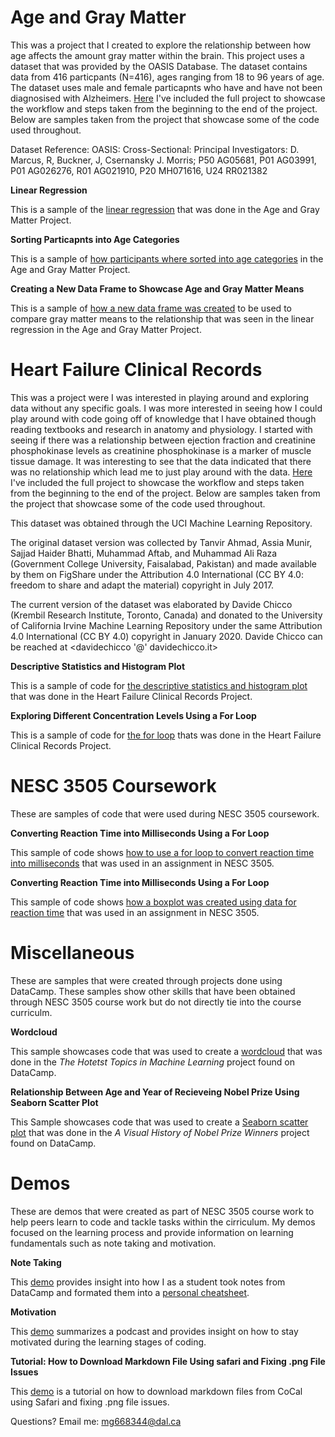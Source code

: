 # Age and Gray Matter 
This was a project that I created to explore the relationship between how age affects the amount gray matter within the brain. This project uses  a dataset that was provided by the OASIS Database. The dataset contains data from 416 particpants (N=416), ages ranging from 18 to 96 years of age. The dataset uses male and female particapnts who have and have not been diagnosised with Alzheimers. [Here](age_gray_matter_volume.md) I've included the full project to showcase the workflow and steps taken from the beginning to the end of the project. Below are samples taken from the project that showcase some of the code used throughout. 

Dataset Reference: OASIS: Cross-Sectional: Principal Investigators: D. Marcus, R, Buckner, J, Csernansky J. Morris; P50 AG05681, P01 AG03991, P01 AG026276, R01 AG021910, P20 MH071616, U24 RR021382

**Linear Regression** 

This is a sample of the [linear regression](linear_regression_agm.md) that was done in the Age and Gray Matter Project. 

**Sorting Particapnts into Age Categories**

This is a sample of [how participants where sorted into age categories](age_cat.md) in the Age and Gray Matter Project. 

**Creating a New Data Frame to Showcase Age and Gray Matter Means**

This is a sample of [how a new data frame was created](new_dataframe_agm.md) to be used to compare gray matter means to the relationship that was seen in the linear regression in the Age and Gray Matter Project.

# Heart Failure Clinical Records
This was a project were I was interested in playing around and exploring data without any specific goals. I was more interested in seeing how I could play around with code going off of knowledge that I have obtained though reading textbooks and research in anatomy and physiology. I started with seeing if there was a relationship between ejection fraction and creatinine phosphokinase levels as creatinine phosphokinase is a marker of muscle tissue damage. It was interesting to see that the data indicated that there was no relationship which lead me to just play around with the data. [Here](heart_failure.md) I've included the full project to showcase the workflow and steps taken from the beginning to the end of the project. Below are samples taken from the project that showcase some of the code used throughout.

This dataset was obtained through the UCI Machine Learning Repository.

The original dataset version was collected by Tanvir Ahmad, Assia Munir, Sajjad Haider Bhatti, Muhammad Aftab, and Muhammad Ali Raza (Government College University, Faisalabad, Pakistan) and made available by them on FigShare under the Attribution 4.0 International (CC BY 4.0: freedom to share and adapt the material) copyright in July 2017. 

The current version of the dataset was elaborated by Davide Chicco (Krembil Research Institute, Toronto, Canada) and donated to the University of California Irvine Machine Learning Repository under the same Attribution 4.0 International (CC BY 4.0) copyright in January 2020. Davide Chicco can be reached at <davidechicco '@' davidechicco.it>

**Descriptive Statistics and Histogram Plot** 

This is a sample of code for [the descriptive statistics and histogram plot](seaborn_stats.md) that was done in the Heart Failure Clinical Records Project.

**Exploring Different Concentration Levels Using a For Loop** 

This is a sample of code for [the for loop](levels_loop.md) thats was done in the Heart Failure Clinical Records Project.

# NESC 3505 Coursework #
These are samples of code that were used during NESC 3505 coursework.

**Converting Reaction Time into Milliseconds Using a For Loop**

This sample of code shows [how to use a for loop to convert reaction time into milliseconds](rt_for_loop.md) that was used in an assignment in NESC 3505.

**Converting Reaction Time into Milliseconds Using a For Loop**

This sample of code shows [how a boxplot was created using data for reaction time](box_plot.md) that was used in an assignment in NESC 3505. 

# Miscellaneous
These are samples that were created through projects done using DataCamp. These samples show other skills that have been obtained through NESC 3505 course work but do not directly tie into the course curriculm.

**Wordcloud** 

This sample showcases code that was used to create a [wordcloud](wordcloud.md) that was done in the *The Hotetst Topics in Machine Learning* project found on DataCamp.

**Relationship Between Age and Year of Recieveing Nobel Prize Using Seaborn Scatter Plot** 

This Sample showcases code that was used to create a [Seaborn scatter plot](age_nobel_winners-3.md) that was done in the *A Visual History of Nobel Prize Winners* project found on DataCamp.

# Demos
These are demos that were created as part of NESC 3505 course work to help peers learn to code and tackle tasks within the cirriculum. My demos focused on the learning process and provide information on learning fundamentals such as note taking and motivation. 

**Note Taking** 

This [demo](taking_notes.pdf) provides insight into how I as a student took notes from DataCamp and formated them into a [personal cheatsheet](matplotlib_notes.pdf).

**Motivation** 

This [demo](motivation.pdf) summarizes a podcast and provides insight on how to stay motivated during the learning stages of coding. 

**Tutorial: How to Download Markdown File Using safari and Fixing .png File Issues** 

This [demo](downloading_markdown.pdf) is a tutorial on how to download markdown files from CoCal using Safari and fixing .png file issues. 
 













Questions? Email me:
[mg668344@dal.ca](mailto:mg668344@dal.ca)
